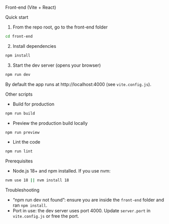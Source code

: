 Front-end (Vite + React)

Quick start

1) From the repo root, go to the front-end folder

```sh
cd front-end
```

2) Install dependencies

```sh
npm install
```

3) Start the dev server (opens your browser)

```sh
npm run dev
```

By default the app runs at http://localhost:4000 (see `vite.config.js`).

Other scripts

- Build for production

```sh
npm run build
```

- Preview the production build locally

```sh
npm run preview
```

- Lint the code

```sh
npm run lint
```

Prerequisites

- Node.js 18+ and npm installed. If you use nvm:

```sh
nvm use 18 || nvm install 18
```

Troubleshooting

- “npm run dev not found”: ensure you are inside the `front-end` folder and ran `npm install`.
- Port in use: the dev server uses port 4000. Update `server.port` in `vite.config.js` or free the port.